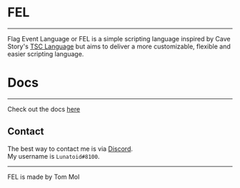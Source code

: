 # FEL
-----
Flag Event Language or FEL is a simple scripting language inspired by Cave Story's [TSC Language](http://www.cavestory.org/guides/basicmodding/guide/tsc.html) but aims to deliver a more customizable, flexible and easier scripting language.

# Docs
-----
Check out the docs [here](https://lunatoid.github.io/FEL/)

## Contact
The best way to contact me is via [Discord](https://discordapp.com).  
My username is `Lunatoid#8100`.

-----

FEL is made by Tom Mol

